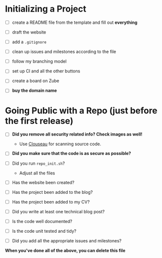 # Initializing a Project
- [ ] create a README file from the template and fill out **everything**
- [ ] draft the website
- [ ] add a ``.gitignore``
- [ ] clean up issues and milestones according to the file
- [ ] follow my branching model
- [ ] set up CI and all the other buttons
- [ ] create a board on Zube
- [ ] **buy the domain name**


# Going Public with a Repo (just before the first release)
- [ ] **Did you remove all security related info? Check images as well!**
  - Use [Clouseau](https://github.com/virtix/clouseau) for scanning source code.
- [ ] **Did you make sure that the code is as secure as possible?**
- [ ] Did you run ``repo_init.sh``?
	- Adjust all the files
- [ ] Has the website been created?
- [ ] Has the project been added to the blog?
- [ ] Has the project been added to my CV?
- [ ] Did you write at least one technical blog post?
- [ ] Is the code well documented?
- [ ] Is the code unit tested and tidy?
- [ ] Did you add all the appropriate issues and milestones?



**When you've done all of the above, you can delete this file**
